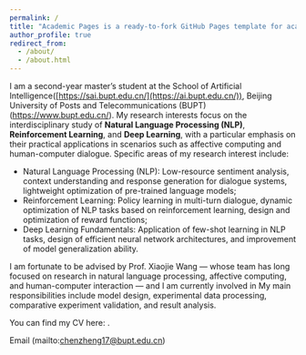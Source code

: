 ```yaml
---
permalink: /
title: "Academic Pages is a ready-to-fork GitHub Pages template for academic personal websites"
author_profile: true
redirect_from: 
  - /about/
  - /about.html
---
```


I am a second-year master’s student at the School of Artificial Intelligence([https://sai.bupt.edu.cn/](https://ai.bupt.edu.cn/)), Beijing University of Posts and Telecommunications (BUPT) (https://www.bupt.edu.cn/). My research interests focus on the interdisciplinary study of **Natural Language Processing (NLP)**, **Reinforcement Learning**, and **Deep Learning**, with a particular emphasis on their practical applications in scenarios such as affective computing and human-computer dialogue. Specific areas of my research interest include:  
- Natural Language Processing (NLP): Low-resource sentiment analysis, context understanding and response generation for dialogue systems, lightweight optimization of pre-trained language models;  
- Reinforcement Learning: Policy learning in multi-turn dialogue, dynamic optimization of NLP tasks based on reinforcement learning, design and optimization of reward functions;  
- Deep Learning Fundamentals: Application of few-shot learning in NLP tasks, design of efficient neural network architectures, and improvement of model generalization ability.  

I am fortunate to be advised by Prof. Xiaojie Wang — whose team has long focused on research in natural language processing, affective computing, and human-computer interaction — and I am currently involved in
My main responsibilities include model design, experimental data processing, comparative experiment validation, and result analysis.  

You can find my CV here: .  

Email (mailto:chenzheng17@bupt.edu.cn)

